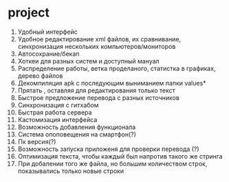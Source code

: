 # project
1. Удобный интерфейс
2. Удобное редактирование xml файлов, их сравнивание, синхронизация нескольких компьютеров/мониторов
3. Автосохрание/бекап
4. Хоткеи для разных систем и доступный мануал
5. Распределение работы, ветка проделаного, статистка в графиках, дерево файлов
6. Декомпиляция apk с последующим выниманием папки values*
7. Прятать <string>, оставляя для редактирования только текст
8. Быстрое предложение перевода с разных источников
9. Синхронизация с гитхабом
10. Быстрая работа сервера
11. Кастомизация интерфейса
12. Возможность добавления функционала
13. Система опоповещения на смартфон(?)
14. Пк версия(?)
15. Возможность запуска приложеня для проверки перевода (?)
16. Оптимизация текста, чтобы каждый <string> был напротив такого же стринга
17. При добалении того же файла, но большим количеством строк, показывались только новые строки
